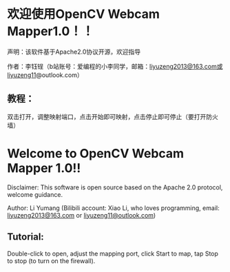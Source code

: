 # 欢迎使用OpenCV Webcam Mapper1.0！！

声明：该软件基于Apache2.0协议开源，欢迎指导

作者：李钰锃（b站账号：爱编程的小李同学，邮箱：liyuzeng2013@163.com或liyuzeng11@outlook.com）

## 教程：

双击打开，调整映射端口，点击开始即可映射，点击停止即可停止（要打开防火墙）





# Welcome to OpenCV Webcam Mapper 1.0!!

Disclaimer: This software is open source based on the Apache 2.0 protocol, welcome guidance.

Author: Li Yumang (Bilibili account: Xiao Li, who loves programming, email: liyuzeng2013@163.com or liyuzeng11@outlook.com)

## Tutorial:

Double-click to open, adjust the mapping port, click Start to map, tap Stop to stop (to turn on the firewall).


